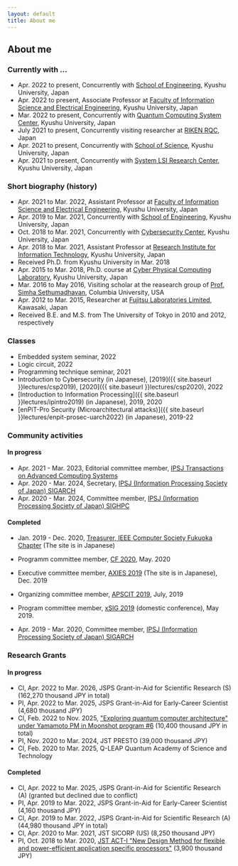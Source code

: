 ```yaml
---
layout: default
title: About me
---
```


## About me

### Currently with ...
+ Apr. 2022 to present, Concurrently with [School of Engineering](https://www.eng.kyushu-u.ac.jp/e/), Kyushu University, Japan
+ Apr. 2022 to present, Associate Professor at [Faculty of Information Science and Electrical Engineering](https://www.isee.kyushu-u.ac.jp/e/), Kyushu University, Japan
+ Mar. 2022 to present, Concurrently with [Quantum Computing System Center](https://qcsc.kyusuh-u.ac.jp/en/), Kyushu University, Japan
+ July 2021 to present, Concurrently visiting researcher at [RIKEN RQC](https://www.riken.jp/en/research/labs/rqc/index.html), Japan 
+ Apr. 2021 to present, Concurrently with [School of Science](https://www.sci.kyushu-u.ac.jp/e/), Kyushu University, Japan
+ Apr. 2021 to present, Concurrently with [System LSI Research Center](https://slrc.kyushu-u.ac.jp/en/), Kyushu University, Japan

### Short biography (history)
+ Apr. 2021 to Mar. 2022, Assistant Professor at [Faculty of Information Science and Electrical Engineering](https://www.isee.kyushu-u.ac.jp/e/), Kyushu University, Japan
+ Apr. 2019 to Mar. 2021, Concurrently with [School of Engineering](https://www.eng.kyushu-u.ac.jp/e/), Kyushu University, Japan
+ Oct. 2018 to Mar. 2021, Concurrently with [Cybersecurity Center](https://cs.kyushu-u.ac.jp/en/), Kyushu University, Japan
+ Apr. 2018 to Mar. 2021, Assistant Professor at [Research Institute for Information Technology](http://ri2t.kyushu-u.ac.jp/en/index-e.html), Kyushu University, Japan
+ Received Ph.D. from Kyushu University in Mar. 2018
+ Apr. 2015 to Mar. 2018, Ph.D. course at [Cyber Physical Computing Laboratory](http://www.cpc.ait.kyushu-u.ac.jp/), Kyushu University, Japan
+ Mar. 2016 to May 2016, Visiting scholar at the reasearch group of [Prof. Simha Sethumadhavan](http://www.cs.columbia.edu/~simha/), Columbia University, USA
+ Apr. 2012 to Mar. 2015, Researcher at [Fujitsu Laboratories Limited](http://www.fujitsu.com/jp/group/labs/en/), Kawasaki, Japan
+ Received B.E. and M.S. from The University of Tokyo in 2010 and 2012, respectively

### Classes
+ Embedded system seminar, 2022
+ Logic circuit, 2022
+ Programming technique seminar, 2021
+ Introduction to Cybersecurity (in Japanese), [2019]({{ site.baseurl }}lectures/csp2019), [2020]({{ site.baseurl }}lectures/csp2020), 2022
+ [Introduction to Information Processing]({{ site.baseurl }}lectures/ipintro2019) (in Japanese), 2019, 2020
+ [enPiT-Pro Security (Microarchitectural attacks)]({{ site.baseurl }}lectures/enpit-prosec-uarch2022) (in Japanese), 2019-22

### Community activities
#### In progress
+ Apr. 2021 - Mar. 2023, Editorial committee member, [IPSJ Transactions on Advanced Computing Systems](https://acs.hpcc.jp/)
+ Apr. 2020 - Mar. 2024, Secretary, [IPSJ (Information Processing Society of Japan) SIGARCH](http://sigarc.ipsj.or.jp/)
+ Apr. 2020 - Mar. 2024, Committee member, [IPSJ (Information Processing Society of Japan) SIGHPC](http://sighpc.hpcc.jp/)

#### Completed
+ Jan. 2019 - Dec. 2020, [Treasurer, IEEE Computer Society Fukuoka Chapter](http://sites.ieee.org/fukuoka-cs/%E5%BD%B9%E5%93%A1/) (The site is in Japanese)
+ Programm committee member, [CF 2020](http://www.computingfrontiers.org/2020/), May. 2020
+ Executive committee member, [AXIES 2019](https://axies.jp/ja/conf/conf2019) (The site is in Japanese), Dec. 2019
+ Organizing committee member, [APSCIT 2019](http://www.apscit.org/apscit2019-annual-meeting-overview), July, 2019
+ Program committee member, [xSIG 2019](http://xsig.hpcc.jp/2019/) (domestic conference), May 2019.

+ Apr. 2019 - Mar. 2020, Committee member, [IPSJ (Information Processing Society of Japan) SIGARCH](http://sigarc.ipsj.or.jp/)

### Research Grants
#### In progress
+ CI, Apr. 2022 to Mar. 2026, JSPS Grant-in-Aid for Scientific Research (S) (162,270 thousand JPY in total)
+ PI, Apr. 2022 to Mar. 2025, JSPS Grant-in-Aid for Early-Career Scientist (4,680 thousand JPY)
+ CI, Feb. 2022 to Nov. 2025, ["Exploring quantum computer architecture" under Yamamoto PM in Moonshot program #6](https://ms-iscqc.jp/en/) (10,400 thousand JPY in total)
+ PI, Nov. 2020 to Mar. 2024, JST PRESTO (39,000 thousand JPY)
+ CI, Feb. 2020 to Mar. 2025, Q-LEAP Quantum Academy of Science and Technology

#### Completed
+ CI, Apr. 2022 to Mar. 2025, JSPS Grant-in-Aid for Scientific Research (A) (granted but declined due to conflict)
+ PI, Apr. 2019 to Mar. 2022, JSPS Grant-in-Aid for Early-Career Scientist (4,160 thousand JPY)
+ CI, Apr. 2019 to Mar. 2022, JSPS Grant-in-Aid for Scientific Research (A) (44,980 thousand JPY in total)
+ CI, Apr. 2020 to Mar. 2021, JST SICORP (US) (8,250 thousand JPY)
+ PI, Oct. 2018 to Mar. 2020, [JST ACT-I "New Design Method for flexible and power-efficient application specific processors"](https://www.jst.go.jp/kisoken/act-i/en/project/111C001/111C001_2018.html#639d77837596eb59609715adc941828a) (3,900 thousand JPY)
